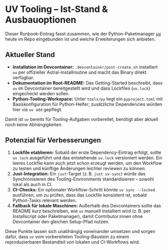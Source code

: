 # UV Tooling – Ist-Stand & Ausbauoptionen

Dieser Runbook-Eintrag fasst zusammen, wie der Python-Paketmanager
[uv](https://docs.astral.sh/uv/) heute im Repo eingebunden ist und welche
Erweiterungen sich anbieten.

## Aktueller Stand

- **Installation im Devcontainer:** `.devcontainer/post-create.sh` installiert `uv`
  per offizieller Astral-Installroutine und macht das Binary direkt verfügbar.
- **Dokumentation im Root-README:** Das Getting-Started beschreibt, dass `uv`
  im Devcontainer bereitgestellt wird und dass Lockfiles (`uv.lock`) eingecheckt
  werden sollen.
- **Python-Tooling-Workspace:** Unter `tools/py` liegt ein `pyproject.toml` mit
  Basiskonfiguration für Python-Helfer; zusätzliche Dependencies würden hier via
  `uv add` gepflegt.

Damit ist `uv` bereits für Tooling-Aufgaben vorbereitet, benötigt aber aktuell
noch keine Abhängigkeiten.

## Potenzial für Verbesserungen

1. **Lockfile etablieren:** Sobald der erste Dependency-Eintrag erfolgt, sollte
   `uv lock` ausgeführt und das entstehende `uv.lock` versioniert werden. Ein
   leeres Lockfile kann auch jetzt schon erzeugt werden, um den Workflow zu
   testen und künftige Änderungen leichter reviewen zu können.
2. **Just-Integration:** Ein `just`-Target (z. B. `just uv-sync`) würde das
   Synchronisieren des Tooling-Environments standardisieren – sowohl lokal als
   auch in CI.
3. **CI-Checks:** Ein optionaler Workflow-Schritt könnte `uv sync --locked`
   ausführen, um zu prüfen, dass das Lockfile konsistent ist, sobald Python-Tasks
   relevant werden.
4. **Fallback für lokale Maschinen:** Außerhalb des Devcontainers sollte das
   README kurz beschreiben, wie `uv` manuell installiert wird (z. B. per
   Installscript oder Paketmanager), damit Contributor:innen ohne Devcontainer
   den gleichen Setup-Pfad nutzen.

Diese Punkte lassen sich unabhängig voneinander umsetzen und sorgen dafür, dass
`uv` vom vorbereiteten Tooling-Baustein zu einem reproduzierbaren Bestandteil
von lokalen und CI-Workflows wird.
